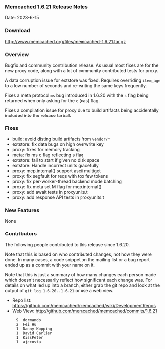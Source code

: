 ### Memcached 1.6.21 Release Notes

Date: 2023-6-15

### Download

http://www.memcached.org/files/memcached-1.6.21.tar.gz

### Overview

Bugfix and community contribution release. As usual most fixes are for the new
proxy code, along with a lot of community contributed tests for proxy.

A data corruption issue for extstore was fixed. Requires overriding `item_age`
to a low number of seconds and re-writing the same keys frequently.

Fixes a meta protocol `ms` bug introduced in 1.6.20 with the `s` flag being
returned when only asking for the `c` (cas) flag.

Fixes a compilation issue for proxy due to build artifacts being accidentally
included into the release tarball.

### Fixes

  * build: avoid disting build artifacts from `vendor/*`
  * extstore: fix data bugs on high overwrite key
  * proxy: fixes for memory tracking
  * meta: fix ms c flag reflecting s flag
  * extstore: fail to start if given no disk space
  * extstore: Handle incorrect units gracefully
  * proxy: mcp.internal() support ascii multiget
  * proxy: fix segfault for reqs with too few tokens
  * proxy: fix per-worker-thread backend mode batching
  * proxy: fix meta set M flag for mcp.internal()
  * proxy: add await tests in proxyunits.t
  * proxy: add response API tests in proxyunits.t

### New Features

None

### Contributors

The following people contributed to this release since 1.6.20.

Note that this is based on who contributed changes, not how they were
done.  In many cases, a code snippet on the mailing list or a bug
report ended up as a commit with your name on it.

Note that this is just a summary of how many changes each person made
which doesn't necessarily reflect how significant each change was.
For details on what led up into a branch, either grab the git repo and
look at the output of `git log 1.6.20..1.6.21` or use a web view.

  * Repo list: https://github.com/memcached/memcached/wiki/DevelopmentRepos
  * Web View: http://github.com/memcached/memcached/commits/1.6.21

```
     9	dormando
     2	Fei Hu
     1	Danny Kopping
     1	David Carlier
     1	KissPeter
     1	ajccosta

```
